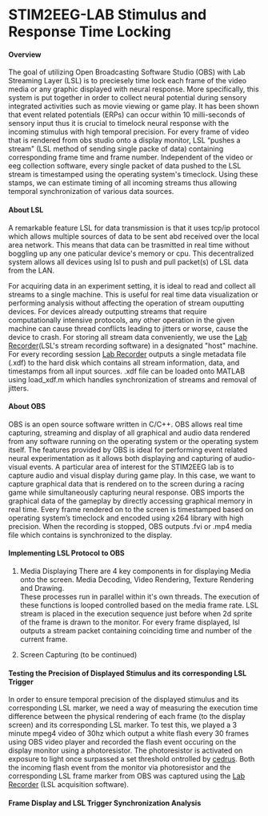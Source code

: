 # STIM2EEG-LAB Stimulus and Response Time Locking 

#### Overview
The goal of utilizing Open Broadcasting Software Studio (OBS) with Lab Streaming Layer (LSL) is to preciesely time lock each frame of the video media or any graphic displayed with neural response. More specifically, this system is put together in order to collect neural potential during sensory integrated activities such as movie viewing or game play. It has been shown that event related potentials (ERPs) can occur within 10 milli-seconds of sensory input thus it is crucial to timelock neural response with the incoming stimulus with high temporal precision. For every frame of video that is rendered from obs studio onto a display monitor, LSL “pushes a stream" (LSL method of sending single packe of data) containing corresponding frame time and frame number. Independent of the video or eeg collection software, every single packet of data pushed to the LSL stream is timestamped using the operating system's timeclock. Using these stamps, we can estimate timing of all incoming streams thus allowing temporal synchronization of various data sources.

#### About LSL
A remarkable feature LSL for data transmission is that it uses tcp/ip protocol which allows multiple sources of data to be sent abd received over the local area network. This means that data can be trasmitted in real time without boggling up any one paticular device's memory or cpu. This decentralized system allows all devices using lsl to push and pull packet(s) of LSL data from the LAN.

For acquiring data in an experiment setting, it is ideal to read and collect all streams to a single machine. This is useful for real time data visualization or performing analysis without affecting the operation of stream ouputting devices. For devices already outputting streams that require computationally intensive protocols, any other operation in the given machine can cause thread conflicts leading to jitters or worse, cause the device to crash. For storing all stream data conveniently, we use the [Lab Recorder](https://github.com/sccn/labstreaminglayer/wiki/LabRecorder.wiki)(LSL's stream recording software) in a designated "host" machine. For every recording session [Lab Recorder](https://github.com/sccn/labstreaminglayer/wiki/LabRecorder.wiki) outputs a single metadata file (.xdf) to the hard disk which contains all stream information, data, and timestamps from all input sources. .xdf file can be loaded onto MATLAB using load_xdf.m which handles synchronization of streams and removal of jitters.   

#### About OBS
OBS is an open source software written in C/C++. OBS allows real time capturing, streaming and display of all graphical and audio data rendered from any software running on the operating system or the operating system itself. The features provided by OBS is ideal for performing event related neural experimentation as it allows both displaying and capturing of audio-visual events. A particular area of interest for the STIM2EEG lab is to capture audio and visual display during game play. In this case, we want to capture graphical data that is rendered on to the screen during a racing game while simultaneously capturing neural response. OBS imports the graphical data of the gameplay by directly accessing graphical memory in real time. Every frame rendered on to the screen is timestamped based on operating system’s timeclock and encoded using x264 library with high precision. When the recording is stopped, OBS outputs .fvi or .mp4 media file which contains is synchronized to the display.

#### Implementing LSL Protocol to OBS
1. Media Displaying
There are 4 key components in for displaying Media onto the screen. Media Decoding, Video Rendering, Texture Rendering and Drawing.  
These processes run in parallel within it's own threads. The execution of these functions is looped controlled based on the media frame rate. LSL stream is placed in the execution sequence just before when 2d sprite of the frame is drawn to the monitor. For every frame displayed, lsl outputs a stream packet containing coinciding time and number of the current frame.

2. Screen Capturing
(to be continued)

#### Testing the Precision of Displayed Stimulus and its corresponding LSL Trigger
In order to ensure temporal precision of the displayed stimulus and its corresponding LSL marker, we need a way of measuring the execution time difference between the physical rendering of each frame (to the display screen) and its corresponding LSL marker. To test this, we played a 3 minute mpeg4 video of 30hz which output a white flash every 30 frames using OBS video player and recorded the flash event occuring on the display monitor using a photoresistor. The photoresistor is activated on exposure to light once surpassed a set threshold ontrolled by [cedrus](https://cedrus.com/stimtracker/). Both the incoming flash event from the monitor via photoresistor and the corresponding LSL frame marker from OBS was captured using the [Lab Recorder](https://github.com/sccn/labstreaminglayer/wiki/LabRecorder.wiki) (LSL acquisition software). 

#### Frame Display and LSL Trigger Synchronization Analysis 
